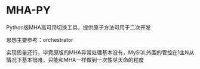# MHA-PY

Python版MHA高可用切换工具，提供原子方法可用于二次开发

思想主要参考：orchestrator

实现质量还行，毕竟原版的MHA异常处理基本没有，MySQL外围的管控在1主N从情况下基本很难，只能和MHA一样做到一次性尽天命的程度
